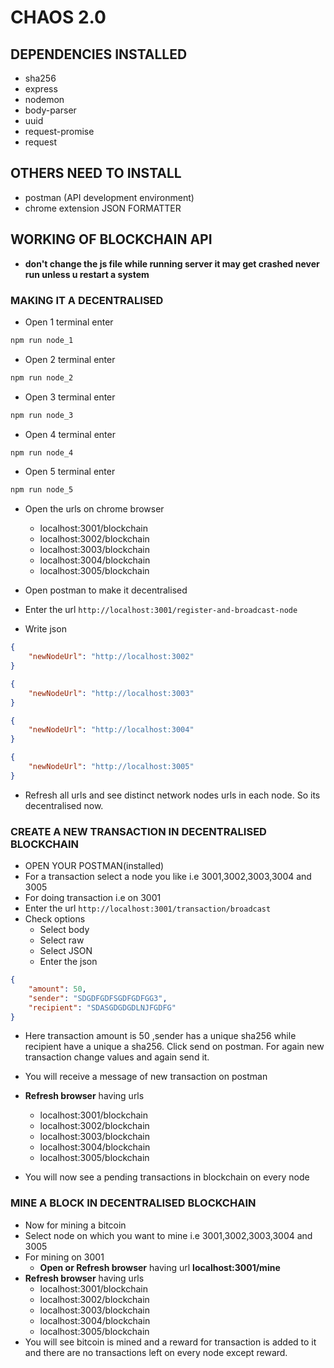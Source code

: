 # CHAOS 2.0

## DEPENDENCIES INSTALLED

* sha256
* express
* nodemon
* body-parser
* uuid
* request-promise
* request

## OTHERS NEED TO INSTALL

* postman (API development environment)
* chrome extension JSON FORMATTER

## WORKING OF BLOCKCHAIN API

* **don't change the js file while running server it may get crashed never run unless u restart a system**

### MAKING IT A DECENTRALISED

* Open 1 terminal enter

```bash
npm run node_1
```

* Open 2 terminal enter

```bash
npm run node_2
```

* Open 3 terminal enter

```bash
npm run node_3
```

* Open 4 terminal enter

```bash
npm run node_4
```

* Open 5 terminal enter

```bash
npm run node_5
```

* Open the urls on chrome browser
  * localhost:3001/blockchain
  * localhost:3002/blockchain
  * localhost:3003/blockchain
  * localhost:3004/blockchain
  * localhost:3005/blockchain

* Open postman to make it decentralised
* Enter the url ```http://localhost:3001/register-and-broadcast-node```
* Write json

```json
{
    "newNodeUrl": "http://localhost:3002"
}
```

```json
{
    "newNodeUrl": "http://localhost:3003"
}
```

```json
{
    "newNodeUrl": "http://localhost:3004"
}
```

```json
{
    "newNodeUrl": "http://localhost:3005"
}
```

* Refresh all urls and see distinct network nodes urls in each node. So its decentralised now.

### CREATE A NEW TRANSACTION IN DECENTRALISED BLOCKCHAIN

* OPEN YOUR POSTMAN(installed)
* For a transaction select a node you like i.e 3001,3002,3003,3004 and 3005
* For doing transaction i.e on 3001
* Enter the url ```http://localhost:3001/transaction/broadcast```
* Check options
  * Select body
  * Select raw
  * Select JSON
  * Enter the json

```json
{
    "amount": 50,
    "sender": "SDGDFGDFSGDFGDFGG3",
    "recipient": "SDASGDGDGDLNJFGDFG"
}
```

* Here transaction amount is 50 ,sender has a unique sha256 while recipient have a unique a sha256. Click send on postman. For again new transaction change values and again send it.
* You will receive a message of new transaction on postman

* **Refresh browser** having urls
  * localhost:3001/blockchain
  * localhost:3002/blockchain
  * localhost:3003/blockchain
  * localhost:3004/blockchain
  * localhost:3005/blockchain
* You will now see a pending transactions in blockchain on every node

### MINE A BLOCK IN DECENTRALISED BLOCKCHAIN

* Now for mining a bitcoin
* Select node on which you want to mine i.e 3001,3002,3003,3004 and 3005
* For mining on 3001
  * **Open or Refresh browser** having url **localhost:3001/mine**
* **Refresh browser** having urls
  * localhost:3001/blockchain
  * localhost:3002/blockchain
  * localhost:3003/blockchain
  * localhost:3004/blockchain
  * localhost:3005/blockchain
* You will see bitcoin is mined and a reward for transaction is added to it and there are no transactions left on every node except reward.